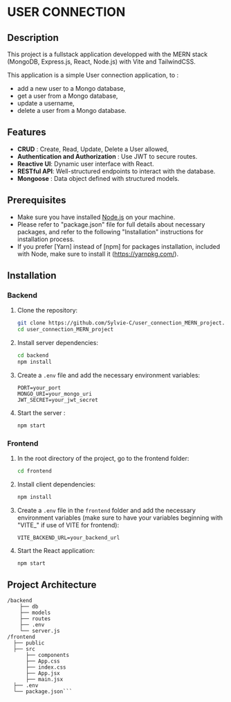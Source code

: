 # USER CONNECTION

## Description
This project is a fullstack application developped with the MERN stack (MongoDB, Express.js, React, Node.js) with Vite and TailwindCSS. 

This application is a simple User connection application, to : 
- add a new user to a Mongo database, 
- get a user from a Mongo database, 
- update a username, 
- delete a user from a Mongo database. 

## Features
- **CRUD** : Create, Read, Update, Delete a User allowed, 
- **Authentication and Authorization** : Use JWT to secure routes. 
- **Reactive UI**: Dynamic user interface with React.
- **RESTful API**: Well-structured endpoints to interact with the database.
- **Mongoose** : Data object defined with structured models. 

## Prerequisites
- Make sure you have installed [Node.js](https://nodejs.org/) on your machine. 
- Please refer to "package.json" file for full details about necessary packages, and refer to the following "Installation" instructions for installation process. 
- If you prefer [Yarn] instead of [npm] for packages installation, included with Node, make sure to install it (https://yarnpkg.com/). 


## Installation

### Backend
1. Clone the repository:
    ```sh
    git clone https://github.com/Sylvie-C/user_connection_MERN_project.git 
    cd user_connection_MERN_project
    ```

2. Install server dependencies:
    ```sh
    cd backend
    npm install
    ```

3. Create a `.env` file and add the necessary environment variables:
    ```env
    PORT=your_port
    MONGO_URI=your_mongo_uri
    JWT_SECRET=your_jwt_secret
    ```

4. Start the server :
    ```sh
    npm start
    ```

### Frontend
1. In the root directory of the project, go to the frontend folder:
    ```sh
    cd frontend
    ```

2. Install client dependencies:
    ```sh
    npm install
    ```

3. Create a `.env` file in the `frontend` folder and add the necessary environment variables (make sure to have your variables beginning with "VITE_" if use of VITE for frontend):
    ```env
    VITE_BACKEND_URL=your_backend_url
    ```

4. Start the React application:
    ```sh
    npm start
    ```

## Project Architecture
```
/backend
    ├── db
    ├── models
    ├── routes
    ├── .env
    └── server.js
/frontend
  ├── public
  ├── src
      ├── components
      ├── App.css
      ├── index.css
      ├── App.jsx
      ├── main.jsx
  ├── .env
  └── package.json```
